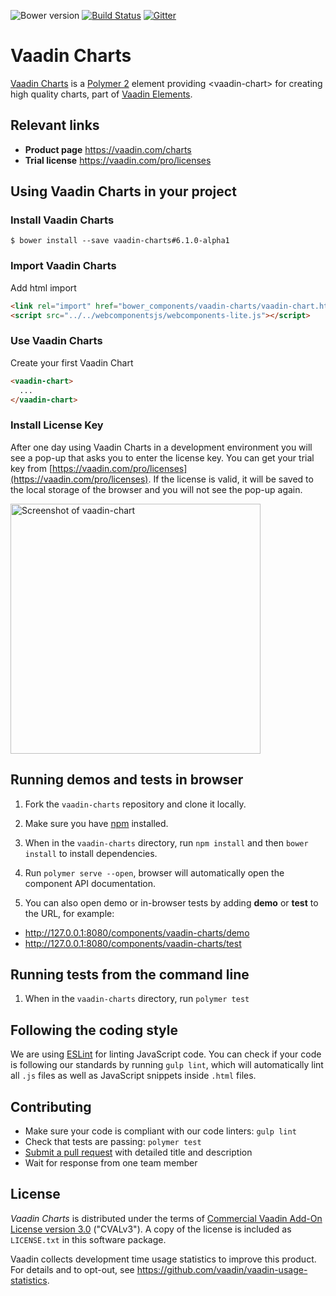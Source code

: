 ![Bower version](https://img.shields.io/bower/v/vaadin-charts.svg)
[![Build Status](https://travis-ci.org/vaadin/vaadin-charts.svg?branch=master)](https://travis-ci.org/vaadin/vaadin-charts)
[![Gitter](https://badges.gitter.im/Join%20Chat.svg)](https://gitter.im/vaadin/web-components?utm_source=badge&utm_medium=badge&utm_campaign=pr-badge)

# Vaadin Charts

[Vaadin Charts](https://vaadin.com/charts) is a [Polymer 2](http://polymer-project.org) element providing &lt;vaadin-chart&gt; for creating high quality charts, part of [Vaadin Elements](https://vaadin.com/elements).

## Relevant links

- **Product page** https://vaadin.com/charts
- **Trial license** https://vaadin.com/pro/licenses


## Using Vaadin Charts in your project

### Install Vaadin Charts
```
$ bower install --save vaadin-charts#6.1.0-alpha1
```

### Import Vaadin Charts
Add html import
```html
<link rel="import" href="bower_components/vaadin-charts/vaadin-chart.html">
<script src="../../webcomponentsjs/webcomponents-lite.js"></script>
```

### Use Vaadin Charts
Create your first Vaadin Chart
```html
<vaadin-chart>
  ...
</vaadin-chart>
```

### Install License Key
After one day using Vaadin Charts in a development environment you will see a pop-up that asks you to enter the license key.
You can get your trial key from [https://vaadin.com/pro/licenses](https://vaadin.com/pro/licenses).
If the license is valid, it will be saved to the local storage of the browser and you will not see the pop-up again.

[<img src="https://raw.githubusercontent.com/vaadin/vaadin-charts/6.0-preview/screenshot.png" width="400" alt="Screenshot of vaadin-chart">](https://vaadin.com/elements/-/element/vaadin-chart)


## Running demos and tests in browser

1. Fork the `vaadin-charts` repository and clone it locally.

1. Make sure you have [npm](https://www.npmjs.com/) installed.

1. When in the `vaadin-charts` directory, run `npm install` and then `bower install` to install dependencies.

1. Run `polymer serve --open`, browser will automatically open the component API documentation.

1. You can also open demo or in-browser tests by adding **demo** or **test** to the URL, for example:

  - http://127.0.0.1:8080/components/vaadin-charts/demo
  - http://127.0.0.1:8080/components/vaadin-charts/test


## Running tests from the command line

1. When in the `vaadin-charts` directory, run `polymer test`


## Following the coding style

We are using [ESLint](http://eslint.org/) for linting JavaScript code. You can check if your code is following our standards by running `gulp lint`, which will automatically lint all `.js` files as well as JavaScript snippets inside `.html` files.


## Contributing

  - Make sure your code is compliant with our code linters: `gulp lint`
  - Check that tests are passing: `polymer test`
  - [Submit a pull request](https://www.digitalocean.com/community/tutorials/how-to-create-a-pull-request-on-github) with detailed title and description
  - Wait for response from one team member


## License

_Vaadin Charts_ is distributed under the terms of
[Commercial Vaadin Add-On License version 3.0](https://vaadin.com/license/cval-3) ("CVALv3"). A copy of the license is included as ```LICENSE.txt``` in this software package.

Vaadin collects development time usage statistics to improve this product. For details and to opt-out, see https://github.com/vaadin/vaadin-usage-statistics.
